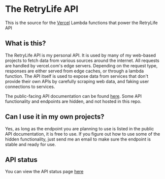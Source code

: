 # The RetryLife API

This is the source for the [Vercel](https://vercel.com) Lambda functions that power the RetryLife API

## What is this?

The RetryLife API is my personal API. It is used by many of my web-based projects to fetch data from various sources around the internet. All requests are handled by vercel.com's edge servers. Depending on the request type, responses are either served from edge caches, or through a lambda function. The API itself is used to expose data from services that don't provide their own APIs by carefully scraping web data, and faking user connections to services.

The public-facing API documentation can be found [here](https://api.retrylife.ca/apidocs). Some API functionality and endpoints are hidden, and not hosted in this repo.

## Can I use it in my own projects? 

Yes, as long as the endpoint you are planning to use is listed in the public API documentation, it is free to use. If you figure out how to use some of the hidden functionality, just send me an email to make sure the endpoint is stable and ready for use.

## API status

You can view the API status page [here](https://status.retrylife.ca)